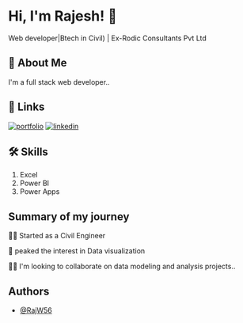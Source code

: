 
# Hi, I'm Rajesh! 👋

Web developer|Btech in Civil) | Ex-Rodic Consultants Pvt Ltd

## 🚀 About Me
I'm a full stack web developer..



## 🔗 Links
[![portfolio](https://img.shields.io/badge/my_portfolio-000?style=for-the-badge&logo=ko-fi&logoColor=white)](https://github.com/RajW56/rajw56)
[![linkedin](https://img.shields.io/badge/linkedin-0A66C2?style=for-the-badge&logo=linkedin&logoColor=white)](https://www.linkedin.com/in/rajesh-wagh-b1257b194/)



## 🛠 Skills
1. Excel
2. Power BI
3. Power Apps


## Summary of my journey
👩‍💻 Started as a Civil Engineer

🧠 peaked the interest in Data visualization

👯‍♀️ I'm looking to collaborate on data modeling and analysis projects..




## Authors

- [@RajW56](https://www.github.com/Rajw56)

